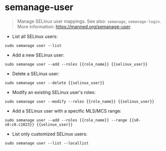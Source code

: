 # semanage-user

> Manage SELinux user mappings.
> See also: `semanage`, `semanage-login`.
> More information: <https://manned.org/semanage-user>.

- List all SELinux users:

`sudo semanage user --list`

- Add a new SELinux user:

`sudo semanage user --add --roles {{role_name}} {{selinux_user}}`

- Delete a SELinux user:

`sudo semanage user --delete {{selinux_user}}`

- Modify an existing SELinux user's roles:

`sudo semanage user --modify --roles {{role_name}} {{selinux_user}}`

- Add a SELinux user with a specific MLS/MCS range:

`sudo semanage user --add --roles {{role_name}} --range {{s0-s0:c0.c1023}} {{selinux_user}}`

- List only customized SELinux users:

`sudo semanage user --list --locallist`
